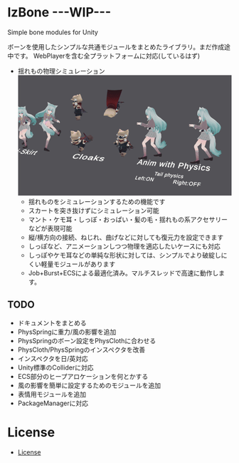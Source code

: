 # IzBone  ---WIP---
Simple bone modules for Unity


ボーンを使用したシンプルな共通モジュールをまとめたライブラリ。まだ作成途中です。
WebPlayerを含む全プラットフォームに対応(しているはず)

- 揺れもの物理シミュレーション
![](Documentation~/ss_01.gif)
  - 揺れものをシミュレーションするための機能です
  - スカートを突き抜けずにシミュレーション可能
  - マント・ケモ耳・しっぽ・おっぱい・髪の毛・揺れもの系アクセサリーなどが表現可能
  - 縦/横方向の接続、ねじれ、曲げなどに対しても復元力を設定できます
  - しっぽなど、アニメーションしつつ物理を適応したいケースにも対応
  - しっぽやケモ耳などの単純な形状に対しては、シンプルでより破綻しにくい軽量モジュールがあります
  - Job+Burst+ECSによる最適化済み。マルチスレッドで高速に動作します。

## TODO

* ドキュメントをまとめる
* PhysSpringに重力/風の影響を追加
* PhysSpringのボーン設定をPhysClothに合わせる
* PhysCloth/PhysSpringのインスペクタを改善
* インスペクタを日/英対応
* Unity標準のColliderに対応
* ECS部分のヒープアロケーションを何とかする
* 風の影響を簡単に設定するためのモジュールを追加
* 表情用モジュールを追加
* PackageManagerに対応

# License
- [License](LICENSE)



